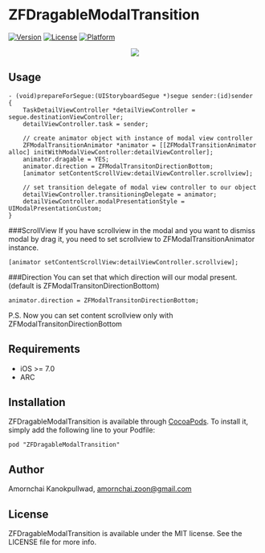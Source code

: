 # ZFDragableModalTransition

[![Version](https://img.shields.io/cocoapods/v/ZFDragableModalTransition.svg?style=flat)](http://cocoadocs.org/docsets/ZFDragableModalTransition)
[![License](https://img.shields.io/cocoapods/l/ZFDragableModalTransition.svg?style=flat)](http://cocoadocs.org/docsets/ZFDragableModalTransition)
[![Platform](https://img.shields.io/cocoapods/p/ZFDragableModalTransition.svg?style=flat)](http://cocoadocs.org/docsets/ZFDragableModalTransition)

<p align="center"><img src="https://raw.githubusercontent.com/zoonooz/ZFDragableModalTransition/master/Screenshot/ss.gif"/></p>

## Usage

```objc
- (void)prepareForSegue:(UIStoryboardSegue *)segue sender:(id)sender
{
    TaskDetailViewController *detailViewController = segue.destinationViewController;
    detailViewController.task = sender;
    
    // create animator object with instance of modal view controller
    ZFModalTransitionAnimator *animator = [[ZFModalTransitionAnimator alloc] initWithModalViewController:detailViewController];
    animator.dragable = YES;
    animator.direction = ZFModalTransitonDirectionBottom;
    [animator setContentScrollView:detailViewController.scrollview];
    
    // set transition delegate of modal view controller to our object
    detailViewController.transitioningDelegate = animator;
    detailViewController.modalPresentationStyle = UIModalPresentationCustom;
}
```
###ScrollView
If you have scrollview in the modal and you want to dismiss modal by drag it, you need to set scrollview to ZFModalTransitionAnimator instance.
```objc
[animator setContentScrollView:detailViewController.scrollview];
```

###Direction
You can set that which direction will our modal present. (default is ZFModalTransitonDirectionBottom)
```objc
animator.direction = ZFModalTransitonDirectionBottom;
```
P.S. Now you can set content scrollview only with ZFModalTransitonDirectionBottom

## Requirements
- iOS >= 7.0
- ARC

## Installation

ZFDragableModalTransition is available through [CocoaPods](http://cocoapods.org). To install
it, simply add the following line to your Podfile:

    pod "ZFDragableModalTransition"

## Author

Amornchai Kanokpullwad, amornchai.zoon@gmail.com

## License

ZFDragableModalTransition is available under the MIT license. See the LICENSE file for more info.

